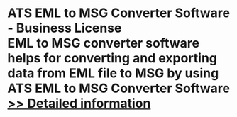 # ATS EML to MSG Converter Software - Business License<br />EML to MSG converter software helps for converting and exporting data from EML file to MSG by using ATS EML to MSG Converter Software<br />[>> Detailed information](https://secure.shareit.com/shareit/product.html?productid=300778871&affiliateid=200057808)